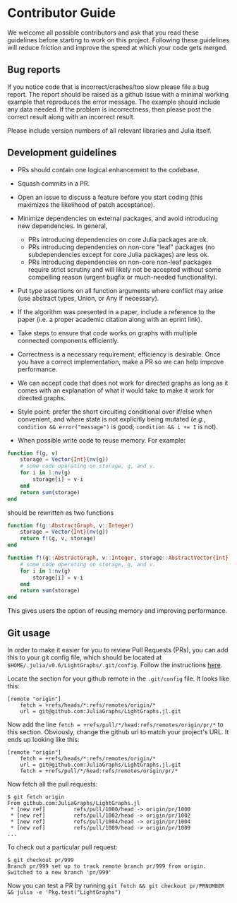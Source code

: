 # Contributor Guide

We welcome all possible contributors and ask that you read these guidelines before starting to work on this project. Following these guidelines will reduce friction and improve the speed at which your code gets merged.

## Bug reports
If you notice code that is incorrect/crashes/too slow please file a bug report. The report should be raised as a github issue with a minimal working example that reproduces the error message. The example should include any data needed. If the problem is incorrectness, then please post the correct result along with an incorrect result.

Please include version numbers of all relevant libraries and Julia itself.

## Development guidelines

- PRs should contain one logical enhancement to the codebase.
- Squash commits in a PR.
- Open an issue to discuss a feature before you start coding (this maximizes the likelihood of patch acceptance).
- Minimize dependencies on external packages, and avoid introducing new dependencies. In general,

    - PRs introducing dependencies on core Julia packages are ok.
    - PRs introducing dependencies on non-core "leaf" packages (no subdependencies except for core Julia packages) are less ok.
    - PRs introducing dependencies on non-core non-leaf packages require strict scrutiny and will likely not be accepted without some compelling reason (urgent bugfix or much-needed functionality).

- Put type assertions on all function arguments where conflict may arise (use abstract types, Union, or Any if necessary).
- If the algorithm was presented in a paper, include a reference to the paper (i.e. a proper academic citation along with an eprint link).
- Take steps to ensure that code works on graphs with multiple connected components efficiently.
- Correctness is a necessary requirement; efficiency is desirable. Once you have a correct implementation, make a PR so we can help improve performance.
- We can accept code that does not work for directed graphs as long as it comes with an explanation of what it would take to make it work for directed graphs.
- Style point: prefer the short circuiting conditional over if/else when convenient, and where state is not explicitly being mutated (*e.g.*, `condition && error("message")` is good; `condition && i += 1` is not).
- When possible write code to reuse memory. For example:
```julia
function f(g, v)
    storage = Vector{Int}(nv(g))
    # some code operating on storage, g, and v.
    for i in 1:nv(g)
        storage[i] = v-i
    end
    return sum(storage)
end
```
should be rewritten as two functions
```julia
function f(g::AbstractGraph, v::Integer)
    storage = Vector{Int}(nv(g))
    return f!(g, v, storage)
end

function f!(g::AbstractGraph, v::Integer, storage::AbstractVector{Int}, )
    # some code operating on storage, g, and v.
    for i in 1:nv(g)
        storage[i] = v-i
    end
    return sum(storage)
end
```
This gives users the option of reusing memory and improving performance.

## Git usage

In order to make it easier for you to review Pull Requests (PRs), you can add this to your git config file, which should be located at `$HOME/.julia/v0.6/LightGraphs/.git/config`. Follow the instructions [here]( https://gist.github.com/piscisaureus/3342247).

Locate the section for your github remote in the `.git/config` file. It looks like this:

```
[remote "origin"]
	fetch = +refs/heads/*:refs/remotes/origin/*
	url = git@github.com:JuliaGraphs/LightGraphs.jl.git
```

Now add the line `fetch = +refs/pull/*/head:refs/remotes/origin/pr/*` to this section. Obviously, change the github url to match your project's URL. It ends up looking like this:

```
[remote "origin"]
	fetch = +refs/heads/*:refs/remotes/origin/*
	url = git@github.com:JuliaGraphs/LightGraphs.jl.git
	fetch = +refs/pull/*/head:refs/remotes/origin/pr/*
```

Now fetch all the pull requests:

```
$ git fetch origin
From github.com:JuliaGraphs/LightGraphs.jl
 * [new ref]         refs/pull/1000/head -> origin/pr/1000
 * [new ref]         refs/pull/1002/head -> origin/pr/1002
 * [new ref]         refs/pull/1004/head -> origin/pr/1004
 * [new ref]         refs/pull/1009/head -> origin/pr/1009
...
```

To check out a particular pull request:

```
$ git checkout pr/999
Branch pr/999 set up to track remote branch pr/999 from origin.
Switched to a new branch 'pr/999'
```

Now you can test a PR by running `git fetch && git checkout pr/PRNUMBER && julia -e 'Pkg.test("LightGraphs")`
